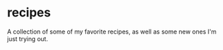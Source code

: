 recipes
=======

A collection of some of my favorite recipes, as well as some new ones I'm just trying out.
